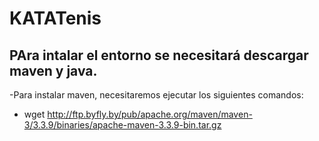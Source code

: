 # KATATenis

## PAra intalar el entorno se necesitará descargar maven y java. 

-Para instalar maven, necesitaremos ejecutar los siguientes comandos: 
- wget http://ftp.byfly.by/pub/apache.org/maven/maven-3/3.3.9/binaries/apache-maven-3.3.9-bin.tar.gz
